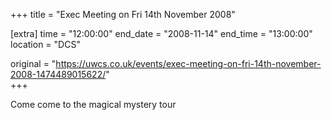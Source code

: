 +++
title = "Exec Meeting on Fri 14th November 2008"

[extra]
time = "12:00:00"
end_date = "2008-11-14"
end_time = "13:00:00"
location = "DCS"

original = "https://uwcs.co.uk/events/exec-meeting-on-fri-14th-november-2008-1474489015622/"    
+++

Come come to the magical mystery tour

